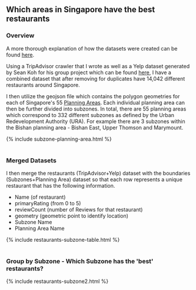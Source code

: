 ## Which areas in Singapore have the best restaurants

### Overview

A more thorough explanation of how the datasets were created can be found [here](https://github.com/domteo95/singapore-restaurants-area/).

Using a TripAdvisor crawler that I wrote as well as a Yelp dataset generated by Sean Koh for his group project which can be found [here](https://wonkishtofu.shinyapps.io/FoodScrapers/), I have a combined dataset that after removing for duplicates have 14,042 different restaurants around Singapore. 

I then utilize the geojson file which contains the polygon geometries for each of Singapore's 55 [Planning Areas](https://en.wikipedia.org/wiki/Planning_Areas_of_Singapore). Each individual planning area can then be further divided into subzones. In total, there are 55 planning areas which correspond to 332 different subzones as defined by the Urban Redevelopment Authority (URA). For example there are 3 subzones within the Bishan planning area - Bishan East, Upper Thomson and Marymount.

{% include subzone-planning-area.html %}
<br/><br/>
### Merged Datasets

I then merge the restaurants (TripAdvisor+Yelp) dataset with the boundaries (Subzones+Planning Area) dataset so that each row represents a unique restaurant that has the following information. 
- Name (of restaurant)
- primaryRating (from 0 to 5)
- reviewCount (number of Reviews for that restaurant)
- geometry (geometric point to identify location)
- Subzone Name
- Planning Area Name

{% include restaurants-subzone-table.html %}
<br/><br/>

### Group by Subzone - Which Subzone has the 'best' restaurants?


{% include restaurants-subzone2.html %}


